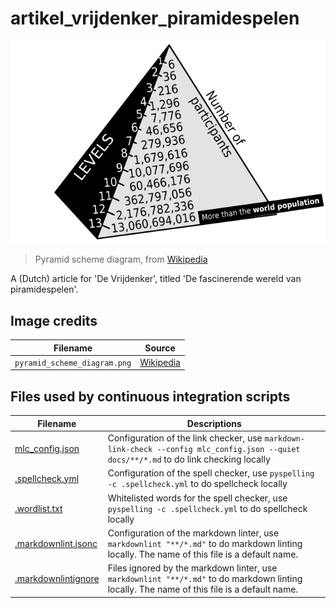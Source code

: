 # artikel_vrijdenker_piramidespelen

![Pyramid scheme diagram](docs/assets/pyramid_scheme_diagram.png)

> Pyramid scheme diagram, from [Wikipedia](https://commons.wikimedia.org/wiki/File:Pyramid_scheme_diagram.svg)

A (Dutch) article for 'De Vrijdenker',
titled 'De fascinerende wereld van piramidespelen'.

## Image credits

Filename                    |Source
----------------------------|---------------------------
`pyramid_scheme_diagram.png`|[Wikipedia](https://commons.wikimedia.org/wiki/File:Pyramid_scheme_diagram.svg)

## Files used by continuous integration scripts

<!-- markdownlint-disable MD013 -->

Filename                                  |Descriptions
------------------------------------------|--------------------------------------------------------------------------------------------------------------------------------------
[mlc_config.json](mlc_config.json)        |Configuration of the link checker, use `markdown-link-check --config mlc_config.json --quiet docs/**/*.md` to do link checking locally
[.spellcheck.yml](.spellcheck.yml)        |Configuration of the spell checker, use `pyspelling -c .spellcheck.yml` to do spellcheck locally
[.wordlist.txt](.wordlist.txt)            |Whitelisted words for the spell checker, use `pyspelling -c .spellcheck.yml` to do spellcheck locally
[.markdownlint.jsonc](.markdownlint.jsonc)|Configuration of the markdown linter, use `markdownlint "**/*.md"` to do markdown linting locally. The name of this file is a default name.
[.markdownlintignore](.markdownlintignore)|Files ignored by the markdown linter, use `markdownlint "**/*.md"` to do markdown linting locally. The name of this file is a default name.

<!-- markdownlint-enable MD013 -->
